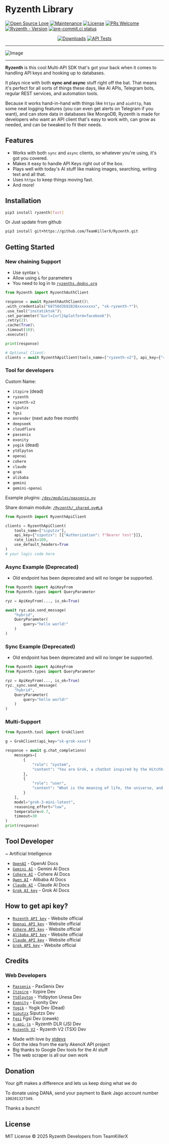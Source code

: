 # Ryzenth Library
[![Open Source Love](https://badges.frapsoft.com/os/v2/open-source.png?v=103)](https://github.com/TeamKillerX/Ryzenth)
[![Maintenance](https://img.shields.io/badge/Maintained%3F-Yes-green)](https://github.com/TeamKillerX/Ryzenth/graphs/commit-activity)
[![License](https://img.shields.io/badge/License-GPL-pink)](https://github.com/TeamKillerX/Ryzenth/blob/dev/LICENSE)
[![PRs Welcome](https://img.shields.io/badge/PRs-welcome-brightgreen.svg)](https://makeapullrequest.com)
[![Ryzenth - Version](https://img.shields.io/pypi/v/Ryzenth?style=round)](https://pypi.org/project/Ryzenth)
[![pre-commit.ci status](https://results.pre-commit.ci/badge/github/TeamKillerX/Ryzenth/dev.svg)](https://results.pre-commit.ci/latest/github/TeamKillerX/Ryzenth/dev)

<div align="center">
    <a href="https://pepy.tech/project/Ryzenth"><img src="https://static.pepy.tech/badge/Ryzenth" alt="Downloads"></a>
    <a href="https://github.com/TeamKillerX/Ryzenth/workflows/"><img src="https://github.com/TeamKillerX/Ryzenth/actions/workflows/async-tests.yml/badge.svg" alt="API Tests"/></a>
</div>

---

![Image](https://github.com/user-attachments/assets/ebb42582-4d5d-4f6a-8e8b-78d737810510)

---
**Ryzenth** is this cool Multi-API SDK that's got your back when it comes to handling API keys and hooking up to databases.

It plays nice with both **sync and async** stuff right off the bat. That means it's perfect for all sorts of things these days, like AI APIs, Telegram bots, regular REST services, and automation tools.

Because it works hand-in-hand with things like `httpx` and `aiohttp`, has some neat logging features (you can even get alerts on Telegram if you want), and can store data in databases like MongoDB, Ryzenth is made for developers who want an API client that's easy to work with, can grow as needed, and can be tweaked to fit their needs.

## Features

- Works with both `sync` and `async` clients, so whatever you're using, it's got you covered.
- Makes it easy to handle API Keys right out of the box.
- Plays well with today's AI stuff like making images, searching, writing text and all that.
- Uses `httpx` to keep things moving fast.
- And more!

## Installation

```bash
pip3 install ryzenth[fast]
````
Or Just update from github
```bash
pip3 install git+https://github.com/TeamKillerX/Ryzenth.git
```

## Getting Started

### New chaining Support
- Use syntax `\`
- Allow using `&` for parameters
- You need to log in to [`ryzenths.dpdns.org`](https://ryzenths.dpdns.org)
```py
from Ryzenth import RyzenthAuthClient

response = await RyzenthAuthClient()\
.with_credentials("68750d3b92828xxxxxxxx", "sk-ryzenth-*")\
.use_tool("instatiktok")\
.set_parameter("&url={url}&platform=facebook")\
.retry(2)\
.cache(True)\
.timeout(10)\
.execute()

print(response)

# Optional Client:
clients = await RyzenthApiClient(tools_name=["ryzenth-v2"], api_key={"ryzenth-v2": [{}]}, rate_limit=100, use_default_headers=True)
```

### Tool for developers
Custom Name:
- `itzpire` (dead)
- `ryzenth`
- `ryzenth-v2`
- `siputzx`
- `fgsi`
- `onrender` (next auto free month)
- `deepseek`
- `cloudflare`
- `paxsenix`
- `exonity`
- `yogik` (dead)
- `ytdlpyton`
- `openai`
- `cohere`
- `claude`
- `grok`
- `alibaba`
- `gemini`
- `gemini-openai`

Example plugins: [`/dev/modules/paxsenix.py`](https://github.com/TeamKillerX/Ryzenth/blob/dev/modules/paxsenix.py)

Share domain module: [`/Ryzenth/_shared.py#L4`](https://github.com/TeamKillerX/Ryzenth/blob/83ea891711c89d3c53e646c866ee5137f81fcb4c/Ryzenth/_shared.py#L4)
```py
from Ryzenth import RyzenthApiClient

clients = RyzenthApiClient(
    tools_name=["siputzx"],
    api_key={"siputzx": [{"Authorization": f"Bearer test"}]},
    rate_limit=100,
    use_default_headers=True
)
# your logic code here
```

### Async Example (Deprecated)
- Old endpoint has been deprecated and will no longer be supported.
```python
from Ryzenth import ApiKeyFrom
from Ryzenth.types import QueryParameter

ryz = ApiKeyFrom(..., is_ok=True)

await ryz.aio.send_message(
    "hybrid",
    QueryParameter(
        query="hello world!"
    )
)
```

### Sync Example (Deprecated)
- Old endpoint has been deprecated and will no longer be supported.
```python
from Ryzenth import ApiKeyFrom
from Ryzenth.types import QueryParameter

ryz = ApiKeyFrom(..., is_ok=True)
ryz._sync.send_message(
    "hybrid",
    QueryParameter(
        query="hello world!"
    )
)
```

### Multi-Support
```py
from Ryzenth.tool import GrokClient

g = GrokClient(api_key="sk-grok-xxxx")

response = await g.chat_completions(
    messages=[
        {
            "role": "system",
            "content": "You are Grok, a chatbot inspired by the Hitchhikers Guide to the Galaxy."
        },
        {
            "role": "user",
            "content": "What is the meaning of life, the universe, and everything?"
        }
    ],
    model="grok-3-mini-latest",
    reasoning_effort="low",
    temperature=0.7,
    timeout=30
)
print(response)
```
## Tool Developer
~ Artificial Intelligence
- [`OpenAI`](https://platform.openai.com/docs) - OpenAI Docs
- [`Gemini AI`](https://ai.google.dev) - Gemini AI Docs
- [`Cohere AI`](https://docs.cohere.com/) - Cohere AI Docs
- [`Qwen AI`](https://www.alibabacloud.com/help/en/model-studio/use-qwen-by-calling-api) - Alibaba AI Docs
- [`Claude AI`](https://docs.anthropic.com/) - Claude AI Docs
- [`Grok AI key`](https://docs.x.ai/docs) - Grok AI Docs

## How to get api key?
- [`Ryzenth API key`](https://ryzenths.dpdns.org) - Website official
- [`Openai API key`](https://platform.openai.com/api-keys) - Website official
- [`Cohere API key`](https://dashboard.cohere.com/api-keys) - Website official
- [`Alibaba API key`](https://bailian.console.alibabacloud.com/?tab=playground#/api-key) - Website official
- [`Claude API key`](https://console.anthropic.com/settings/keys) - Website official
- [`Grok API key`](https://console.x.ai/team/default/api-keys) - Website official

## Credits

### Web Developers
- [`Paxsenix`](https://api.paxsenix.biz.id) - PaxSenix Dev
- [`Itzpire`](https://itzpire.com) - Itzpire Dev
- [`Ytdlpyton`](https://ytdlpyton.nvlgroup.my.id/) - Ytdlpyton Unesa Dev
- [`Exonity`](https://exonity.tech) - Exonity Dev
- [`Yogik`](https://api.yogik.id) - Yogik Dev (Dead)
- [`Siputzx`](https://api.siputzx.my.id) Siputzx Dev
- [`Fgsi`](https://fgsi.koyeb.app) Fgsi Dev (cewek)
- [`x-api-js`](https://x-api-js.onrender.com/docs) - Ryzenth DLR (JS) Dev
- [`Ryzenth V2`](https://ryzenths.dpdns.org) - Ryzenth V2 (TSX) Dev

*   Made with love by [xtdevs](https://t.me/xtdevs)
*   Got the idea from the early AkenoX API project
*   Big thanks to Google Dev tools for the AI stuff
*   The web scraper is all our own work

## Donation
Your gift makes a difference and lets us keep doing what we do

To donate using DANA, send your payment to Bank Jago account number `100201327349`.

Thanks a bunch!

## License
MIT License © 2025 Ryzenth Developers from TeamKillerX
